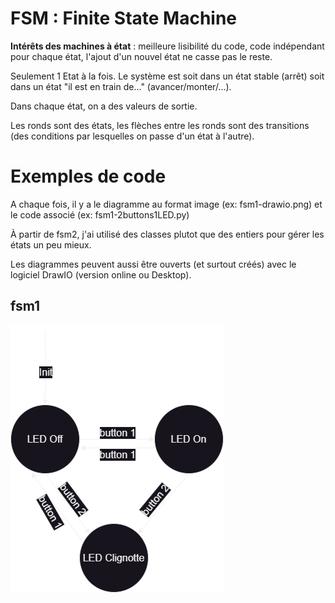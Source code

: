 # FSM : Finite State Machine

__Intérêts des machines à état__ : meilleure lisibilité du code, code indépendant pour chaque état, l'ajout d'un nouvel état ne casse pas le reste.


Seulement 1 Etat à la fois. Le système est soit dans un état stable (arrêt) soit dans un état "il est en train de..." (avancer/monter/...).

Dans chaque état, on a des valeurs de sortie.

Les ronds sont des états, les flèches entre les ronds sont des transitions (des conditions par lesquelles on passe d'un état à l'autre).


# Exemples de code

A chaque fois, il y a le diagramme au format image (ex: fsm1-drawio.png) et le code associé (ex: fsm1-2buttons1LED.py)

À partir de fsm2, j'ai utilisé des classes plutot que des entiers pour gérer les états un peu mieux.


Les diagrammes peuvent aussi être ouverts (et surtout créés) avec le logiciel DrawIO (version online ou Desktop).

## fsm1
![Diagramme de machine à état : fsm1-drawio.png](fsm1-drawio.png)